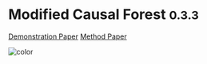 <!-- _coverpage.md -->


# **M**odified **C**ausal **F**orest  <small>0.3.3</small>




[Demonstration Paper](https://www.mdpi.com/1099-4300/24/8/1039)
[Method Paper](https://arxiv.org/abs/1812.09487)

![color](#f0f0f0)

